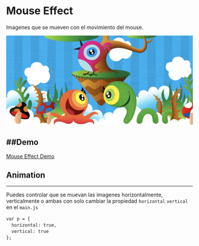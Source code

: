 # Mouse Effect
Imagenes que se mueven con el movimiento del mouse.

![Mouse Effect](https://github.com/micazoyolli/mouse-effect/blob/master/img/screenshot.png)

##Demo
---
[Mouse Effect Demo](https://micazoyolli.github.io/mouse-effect/)

## Animation
---
Puedes controlar que se muevan las imagenes horizontalmente, verticalmente o ambas con solo cambiar la propiedad `horizontal` `vertical` en el `main.js`

```html
var p = {
  horizontal: true,
  vertical: true
};
```
